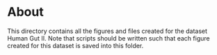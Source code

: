 # About 

This directory contains all the figures and files created for the dataset Human Gut II. Note that scripts should be written such that each figure created for this dataset is saved into this folder.
